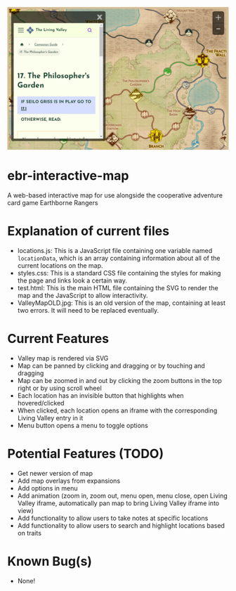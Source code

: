 ![interactive map screenshot showing Living Valley iframe](iframeScreenshot.png)

# ebr-interactive-map
A web-based interactive map for use alongside the cooperative adventure card game Earthborne Rangers

# Explanation of current files
* locations.js: This is a JavaScript file containing one variable named `locationData`, which is an array containing information about all of the current locations on the map.
* styles.css: This is a standard CSS file containing the styles for making the page and links look a certain way.
* test.html: This is the main HTML file containing the SVG to render the map and the JavaScript to allow interactivity.
* ValleyMapOLD.jpg: This is an old version of the map, containing at least two errors. It will need to be replaced eventually.

# Current Features
* Valley map is rendered via SVG
* Map can be panned by clicking and dragging or by touching and dragging
* Map can be zoomed in and out by clicking the zoom buttons in the top right or by using scroll wheel
* Each location has an invisible button that highlights when hovered/clicked
* When clicked, each location opens an iframe with the corresponding Living Valley entry in it
* Menu button opens a menu to toggle options

# Potential Features (TODO)
* Get newer version of map
* Add map overlays from expansions
* Add options in menu
* Add animation (zoom in, zoom out, menu open, menu close, open Living Valley iframe, automatically pan map to bring Living Valley iframe into view)
* Add functionality to allow users to take notes at specific locations
* Add functionality to allow users to search and highlight locations based on traits

# Known Bug(s)
* None!